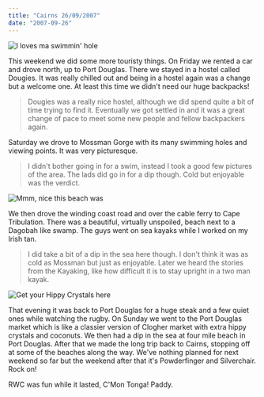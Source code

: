 ```yaml
---
title: "Cairns 26/09/2007"
date: "2007-09-26"
---
```

![I loves ma swimmin' hole](/images/P9220476.JPG "I loves ma swimmin' hole")

This weekend we did some more touristy things. On Friday we rented a car and drove north, up to Port Douglas. There we stayed in a hostel called Dougies. It was really chilled out and being in a hostel again was a change but a welcome one. At least this time we didn't need our huge backpacks!
> Dougies was a really nice hostel, although we did spend quite a bit of time trying to find it. Eventually we got settled in and it was a great change of pace to meet some new people and fellow backpackers again.
 
Saturday we drove to Mossman Gorge with its many swimming holes and viewing points. It was very picturesque.
> I didn't bother going in for a swim, instead I took a good few pictures of the area. The lads did go in for a dip though. Cold but enjoyable was the verdict.

![Mmm, nice this beach was](/images/P9220552.JPG "Mmm, nice this beach was")

We then drove the winding coast road and over the cable ferry to Cape Tribulation. There was a beautiful, virtually unspoiled, beach next to a Dagobah like swamp. The guys went on sea kayaks while I worked on my Irish tan.
> I did take a bit of a dip in the sea here though. I don't think it was as cold as Mossman but just as enjoyable. Later we heard the stories from the Kayaking, like how difficult it is to stay upright in a two man kayak.

![Get your Hippy Crystals here](/images/P9230595.JPG "Get your Hippy Crystals here")

That evening it was back to Port Douglas for a huge steak and a few quiet ones while watching the rugby. On Sunday we went to the Port Douglas market which is like a classier version of Clogher market with extra hippy crystals and coconuts. We then had a dip in the sea at four mile beach in Port Douglas. After that we made the long trip back to Cairns, stopping off at some of the beaches along the way. We've nothing planned for next weekend so far but the weekend after that it's Powderfinger and Silverchair. Rock on!

RWC was fun while it lasted,
C'Mon Tonga!
Paddy.